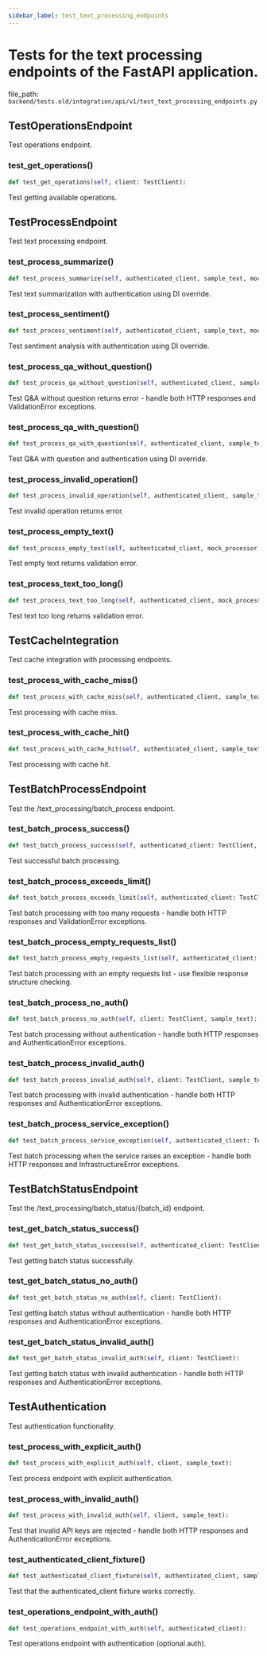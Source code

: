 ```yaml
---
sidebar_label: test_text_processing_endpoints
---
```


# Tests for the text processing endpoints of the FastAPI application.

  file_path: `backend/tests.old/integration/api/v1/test_text_processing_endpoints.py`

## TestOperationsEndpoint

Test operations endpoint.

### test_get_operations()

```python
def test_get_operations(self, client: TestClient):
```

Test getting available operations.

## TestProcessEndpoint

Test text processing endpoint.

### test_process_summarize()

```python
def test_process_summarize(self, authenticated_client, sample_text, mock_processor):
```

Test text summarization with authentication using DI override.

### test_process_sentiment()

```python
def test_process_sentiment(self, authenticated_client, sample_text, mock_processor):
```

Test sentiment analysis with authentication using DI override.

### test_process_qa_without_question()

```python
def test_process_qa_without_question(self, authenticated_client, sample_text, mock_processor):
```

Test Q&A without question returns error - handle both HTTP responses and ValidationError exceptions.

### test_process_qa_with_question()

```python
def test_process_qa_with_question(self, authenticated_client, sample_text, mock_processor):
```

Test Q&A with question and authentication using DI override.

### test_process_invalid_operation()

```python
def test_process_invalid_operation(self, authenticated_client, sample_text, mock_processor):
```

Test invalid operation returns error.

### test_process_empty_text()

```python
def test_process_empty_text(self, authenticated_client, mock_processor):
```

Test empty text returns validation error.

### test_process_text_too_long()

```python
def test_process_text_too_long(self, authenticated_client, mock_processor):
```

Test text too long returns validation error.

## TestCacheIntegration

Test cache integration with processing endpoints.

### test_process_with_cache_miss()

```python
def test_process_with_cache_miss(self, authenticated_client, sample_text):
```

Test processing with cache miss.

### test_process_with_cache_hit()

```python
def test_process_with_cache_hit(self, authenticated_client, sample_text):
```

Test processing with cache hit.

## TestBatchProcessEndpoint

Test the /text_processing/batch_process endpoint.

### test_batch_process_success()

```python
def test_batch_process_success(self, authenticated_client: TestClient, sample_text):
```

Test successful batch processing.

### test_batch_process_exceeds_limit()

```python
def test_batch_process_exceeds_limit(self, authenticated_client: TestClient, sample_text):
```

Test batch processing with too many requests - handle both HTTP responses and ValidationError exceptions.

### test_batch_process_empty_requests_list()

```python
def test_batch_process_empty_requests_list(self, authenticated_client: TestClient):
```

Test batch processing with an empty requests list - use flexible response structure checking.

### test_batch_process_no_auth()

```python
def test_batch_process_no_auth(self, client: TestClient, sample_text):
```

Test batch processing without authentication - handle both HTTP responses and AuthenticationError exceptions.

### test_batch_process_invalid_auth()

```python
def test_batch_process_invalid_auth(self, client: TestClient, sample_text):
```

Test batch processing with invalid authentication - handle both HTTP responses and AuthenticationError exceptions.

### test_batch_process_service_exception()

```python
def test_batch_process_service_exception(self, authenticated_client: TestClient, sample_text):
```

Test batch processing when the service raises an exception - handle both HTTP responses and InfrastructureError exceptions.

## TestBatchStatusEndpoint

Test the /text_processing/batch_status/{batch_id} endpoint.

### test_get_batch_status_success()

```python
def test_get_batch_status_success(self, authenticated_client: TestClient):
```

Test getting batch status successfully.

### test_get_batch_status_no_auth()

```python
def test_get_batch_status_no_auth(self, client: TestClient):
```

Test getting batch status without authentication - handle both HTTP responses and AuthenticationError exceptions.

### test_get_batch_status_invalid_auth()

```python
def test_get_batch_status_invalid_auth(self, client: TestClient):
```

Test getting batch status with invalid authentication - handle both HTTP responses and AuthenticationError exceptions.

## TestAuthentication

Test authentication functionality.

### test_process_with_explicit_auth()

```python
def test_process_with_explicit_auth(self, client, sample_text):
```

Test process endpoint with explicit authentication.

### test_process_with_invalid_auth()

```python
def test_process_with_invalid_auth(self, client, sample_text):
```

Test that invalid API keys are rejected - handle both HTTP responses and AuthenticationError exceptions.

### test_authenticated_client_fixture()

```python
def test_authenticated_client_fixture(self, authenticated_client, sample_text):
```

Test that the authenticated_client fixture works correctly.

### test_operations_endpoint_with_auth()

```python
def test_operations_endpoint_with_auth(self, authenticated_client):
```

Test operations endpoint with authentication (optional auth).
